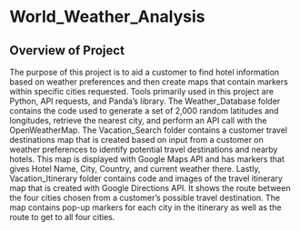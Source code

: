 # World_Weather_Analysis

## Overview of Project 

The purpose of this project is to aid a customer to find hotel information based on weather preferences and then create maps that contain markers within specific cities requested. Tools primarily used in this project are Python, API requests, and Panda’s library. The Weather_Database folder contains the code used to generate a set of 2,000 random latitudes and longitudes, retrieve the nearest city, and perform an API call with the OpenWeatherMap. The Vacation_Search folder contains a customer travel destinations map that is created based on input from a customer on weather preferences to identify potential travel destinations and nearby hotels. This map is displayed with Google Maps API and has markers that gives Hotel Name, City, Country, and current weather there. Lastly, Vacation_Itinerary folder contains code and images of the travel itinerary map that is created with Google Directions API. It shows the route between the four cities chosen from a customer’s possible travel destination. The map contains pop-up markers for each city in the itinerary as well as the route to get to all four cities.

